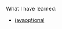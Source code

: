 What I have learned:

- [javaoptional](https://github.com/gilangrkun/java-learning/tree/master/Demo/javaoptional)
